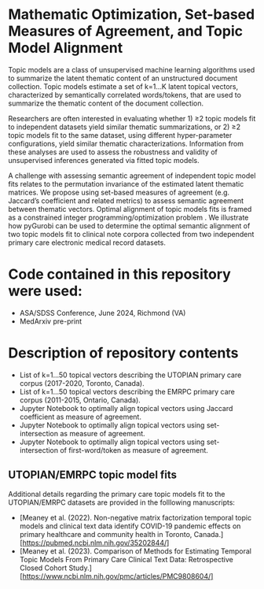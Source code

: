 # Mathematic Optimization, Set-based Measures of Agreement, and Topic Model Alignment

Topic models are a class of unsupervised machine learning algorithms used to summarize the latent thematic content of an unstructured document collection. Topic models estimate a set of k=1…K latent topical vectors, characterized by semantically correlated words/tokens, that are used to summarize the thematic content of the document collection.  

Researchers are often interested in evaluating whether 1) ≥2 topic models fit to independent datasets yield similar thematic summarizations, or 2) ≥2 topic models fit to the same dataset, using different hyper-parameter configurations, yield similar thematic characterizations. Information from these analyses are used to assess the robustness and validity of unsupervised inferences generated via fitted topic models.    

A challenge with assessing semantic agreement of independent topic model fits relates to the permutation invariance of the estimated latent thematic matrices.  We propose using set-based measures of agreement (e.g. Jaccard’s coefficient and related metrics) to assess semantic agreement between thematic vectors. Optimal alignment of topic models fits is framed as a constrained integer programming/optimization problem . We illustrate how pyGurobi can be used to determine the optimal semantic alignment of two topic models fit to clinical note corpora collected from two independent primary care electronic medical record datasets. 

# Code contained in this repository were used:
- ASA/SDSS Conference, June 2024, Richmond (VA)
- MedArxiv pre-print

# Description of repository contents
- List of k=1...50 topical vectors describing the UTOPIAN primary care corpus (2017-2020, Toronto, Canada).
- List of k=1...50 topical vectors describing the EMRPC primary care corpus (2011-2015, Ontario, Canada).
- Jupyter Notebook to optimally align topical vectors using Jaccard coefficient as measure of agreement.
- Jupyter Notebook to optimally align topical vectors using set-intersection as measure of agreement.
- Jupyter Notebook to optimally align topical vectors using set-intersection of first-word/token as measure of agreement.

## UTOPIAN/EMRPC topic model fits
Additional details regarding the primary care topic models fit to the UTOPIAN/EMRPC datasets are provided in the folllowing manuscripts: 
- [Meaney et al. (2022). Non-negative matrix factorization temporal topic models and clinical text data identify COVID-19 pandemic effects on primary healthcare and community health in Toronto, Canada.][https://pubmed.ncbi.nlm.nih.gov/35202844/] 
- [Meaney et al. (2023). Comparison of Methods for Estimating Temporal Topic Models From Primary Care Clinical Text Data: Retrospective Closed Cohort Study.][https://www.ncbi.nlm.nih.gov/pmc/articles/PMC9808604/]


